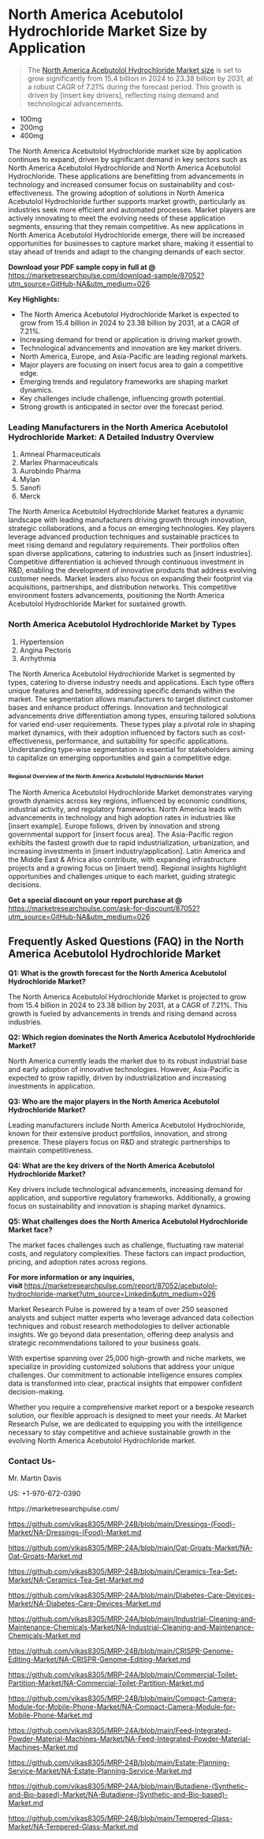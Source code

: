<h1>North America Acebutolol Hydrochloride Market&nbsp;Size by Application</h1><blockquote><p>The <a href="https://marketresearchpulse.com/download-sample/87052?utm_source=GitHub-NA&amp;utm_medium=026">North America Acebutolol Hydrochloride Market size</a> is set to grow significantly from 15.4 billion in 2024 to 23.38 billion by 2031, at a robust CAGR of 7.21% during the forecast period. This growth is driven by [insert key drivers], reflecting rising demand and technological advancements.</p></blockquote><ul><li>100mg<li> 200mg<li> 400mg</li></ul><p>The North America Acebutolol Hydrochloride market size by application continues to expand, driven by significant demand in key sectors such as North America Acebutolol Hydrochloride and North America Acebutolol Hydrochloride. These applications are benefitting from advancements in technology and increased consumer focus on sustainability and cost-effectiveness. The growing adoption of solutions in North America Acebutolol Hydrochloride further supports market growth, particularly as industries seek more efficient and automated processes. Market players are actively innovating to meet the evolving needs of these application segments, ensuring that they remain competitive. As new applications in North America Acebutolol Hydrochloride emerge, there will be increased opportunities for businesses to capture market share, making it essential to stay ahead of trends and adapt to the changing demands of each sector.</p><p><strong>Download your PDF sample copy in full at @ </strong><a href="https://marketresearchpulse.com/download-sample/87052?utm_source=GitHub-NA&amp;utm_medium=026">https://marketresearchpulse.com/download-sample/87052?utm_source=GitHub-NA&amp;utm_medium=026</a></p><p><strong>Key Highlights: </strong></p><ul><li>The North America Acebutolol Hydrochloride Market is expected to grow from 15.4 billion in 2024 to 23.38 billion by 2031, at a CAGR of 7.21%.</li><li>Increasing demand for trend or application is driving market growth.</li><li>Technological advancements and innovation are key market drivers.</li><li>North America, Europe, and Asia-Pacific are leading regional markets.</li><li>Major players are focusing on insert focus area to gain a competitive edge.</li><li>Emerging trends and regulatory frameworks are shaping market dynamics.</li><li>Key challenges include challenge, influencing growth potential.</li><li>Strong growth is anticipated in sector over the forecast period.</li></ul><h3>Leading Manufacturers in the North America Acebutolol Hydrochloride Market: A Detailed Industry Overview</h3><ol><li>Amneal Pharmaceuticals</li><li>Marlex Pharmaceuticals</li><li>Aurobindo Pharma</li><li>Mylan</li><li>Sanofi</li><li>Merck</li></ol><div class="flex max-w-full flex-col flex-grow"><div class="min-h-8 text-message flex w-full flex-col items-end gap-2 whitespace-normal break-words [.text-message+&amp;]:mt-5" dir="auto" data-message-author-role="assistant" data-message-id="fd8432e4-4910-450d-b182-61b7bfb0a01f" data-message-model-slug="gpt-4o"><div class="flex w-full flex-col gap-1 empty:hidden first:pt-[3px]"><div class="markdown prose w-full break-words dark:prose-invert light"><p>The North America Acebutolol Hydrochloride Market features a dynamic landscape with leading manufacturers driving growth through innovation, strategic collaborations, and a focus on emerging technologies. Key players leverage advanced production techniques and sustainable practices to meet rising demand and regulatory requirements. Their portfolios often span diverse applications, catering to industries such as [insert industries]. Competitive differentiation is achieved through continuous investment in R&amp;D, enabling the development of innovative products that address evolving customer needs. Market leaders also focus on expanding their footprint via acquisitions, partnerships, and distribution networks. This competitive environment fosters advancements, positioning the North America Acebutolol Hydrochloride Market for sustained growth.</p></div></div></div></div><h3>North America Acebutolol Hydrochloride Market by Types</h3><ol><li>Hypertension<li> Angina Pectoris<li> Arrhythmia</li></ol><div class="flex max-w-full flex-col flex-grow"><div class="min-h-8 text-message flex w-full flex-col items-end gap-2 whitespace-normal break-words [.text-message+&amp;]:mt-5" dir="auto" data-message-author-role="assistant" data-message-id="084470be-0bb7-4664-bddf-5156b4f41249" data-message-model-slug="gpt-4o-mini"><div class="flex w-full flex-col gap-1 empty:hidden first:pt-[3px]"><div class="markdown prose w-full break-words dark:prose-invert light"><p>The North America Acebutolol Hydrochloride Market is segmented by types, catering to diverse industry needs and applications. Each type offers unique features and benefits, addressing specific demands within the market. The segmentation allows manufacturers to target distinct customer bases and enhance product offerings. Innovation and technological advancements drive differentiation among types, ensuring tailored solutions for varied end-user requirements. These types play a pivotal role in shaping market dynamics, with their adoption influenced by factors such as cost-effectiveness, performance, and suitability for specific applications. Understanding type-wise segmentation is essential for stakeholders aiming to capitalize on emerging opportunities and gain a competitive edge.</p></div></div></div></div><h3><span style="font-size: 11px;">Regional Overview of the North America Acebutolol Hydrochloride Market</span></h3><div class="flex max-w-full flex-col flex-grow"><div class="min-h-8 text-message flex w-full flex-col items-end gap-2 whitespace-normal break-words [.text-message+&amp;]:mt-5" dir="auto" data-message-author-role="assistant" data-message-id="e9038762-ce64-4e30-91c9-9bd413514231" data-message-model-slug="gpt-4o-mini"><div class="flex w-full flex-col gap-1 empty:hidden first:pt-[3px]"><div class="markdown prose w-full break-words dark:prose-invert light"><p>The North America Acebutolol Hydrochloride Market demonstrates varying growth dynamics across key regions, influenced by economic conditions, industrial activity, and regulatory frameworks. North America leads with advancements in technology and high adoption rates in industries like [insert example]. Europe follows, driven by innovation and strong governmental support for [insert focus area]. The Asia-Pacific region exhibits the fastest growth due to rapid industrialization, urbanization, and increasing investments in [insert industry/application]. Latin America and the Middle East &amp; Africa also contribute, with expanding infrastructure projects and a growing focus on [insert trend]. Regional insights highlight opportunities and challenges unique to each market, guiding strategic decisions.</p></div></div></div></div><p><strong>Get a special discount on your report purchase at @ </strong><a href="https://marketresearchpulse.com/ask-for-discount/87052?utm_source=GitHub-NA&amp;utm_medium=026">https://marketresearchpulse.com/ask-for-discount/87052?utm_source=GitHub-NA&amp;utm_medium=026</a></p><h2>Frequently Asked Questions (FAQ) in the North America Acebutolol Hydrochloride Market</h2><p><strong>Q1: What is the growth forecast for the North America Acebutolol Hydrochloride Market?</strong></p><p>The North America Acebutolol Hydrochloride Market is projected to grow from 15.4 billion in 2024 to 23.38 billion by 2031, at a CAGR of 7.21%. This growth is fueled by advancements in trends and rising demand across industries.</p><p><strong>Q2: Which region dominates the North America Acebutolol Hydrochloride Market?</strong></p><p>North America currently leads the market due to its robust industrial base and early adoption of innovative technologies. However, Asia-Pacific is expected to grow rapidly, driven by industrialization and increasing investments in application.</p><p><strong>Q3: Who are the major players in the North America Acebutolol Hydrochloride Market?</strong></p><p>Leading manufacturers include North America Acebutolol Hydrochloride, known for their extensive product portfolios, innovation, and strong presence. These players focus on R&amp;D and strategic partnerships to maintain competitiveness.</p><p><strong>Q4: What are the key drivers of the North America Acebutolol Hydrochloride Market?</strong></p><p>Key drivers include technological advancements, increasing demand for application, and supportive regulatory frameworks. Additionally, a growing focus on sustainability and innovation is shaping market dynamics.</p><p><strong>Q5: What challenges does the North America Acebutolol Hydrochloride Market face?</strong></p><p>The market faces challenges such as challenge, fluctuating raw material costs, and regulatory complexities. These factors can impact production, pricing, and adoption rates across regions.</p><p><strong>For more information or any inquiries, visit&nbsp;</strong><a href="https://marketresearchpulse.com/report/87052/acebutolol-hydrochloride-market?utm_source=Linkedin&utm_medium=026">https://marketresearchpulse.com/report/87052/acebutolol-hydrochloride-market?utm_source=Linkedin&utm_medium=026</a></p><p>Market Research Pulse is powered by a team of over 250 seasoned analysts and subject matter experts who leverage advanced data collection techniques and robust research methodologies to deliver actionable insights. We go beyond data presentation, offering deep analysis and strategic recommendations tailored to your business goals.</p><p>With expertise spanning over 25,000 high-growth and niche markets, we specialize in providing customized solutions that address your unique challenges. Our commitment to actionable intelligence ensures complex data is transformed into clear, practical insights that empower confident decision-making.</p><p>Whether you require a comprehensive market report or a bespoke research solution, our flexible approach is designed to meet your needs. At Market Research Pulse, we are dedicated to equipping you with the intelligence necessary to stay competitive and achieve sustainable growth in the evolving North America Acebutolol Hydrochloride market.</p><h3><strong>Contact Us-</strong></h3><p>Mr. Martin Davis</p><p>US: +1-970-672-0390</p><p>https://marketresearchpulse.com/</p><p><a href="https://github.com/vikas8305/MRP-24B/blob/main/Dressings-(Food)-Market/NA-Dressings-(Food)-Market.md">https://github.com/vikas8305/MRP-24B/blob/main/Dressings-(Food)-Market/NA-Dressings-(Food)-Market.md</a></p><p><a href="https://github.com/vikas8305/MRP-24A/blob/main/Oat-Groats-Market/NA-Oat-Groats-Market.md">https://github.com/vikas8305/MRP-24A/blob/main/Oat-Groats-Market/NA-Oat-Groats-Market.md</a></p><p><a href="https://github.com/vikas8305/MRP-24B/blob/main/Ceramics-Tea-Set-Market/NA-Ceramics-Tea-Set-Market.md">https://github.com/vikas8305/MRP-24B/blob/main/Ceramics-Tea-Set-Market/NA-Ceramics-Tea-Set-Market.md</a></p><p><a href="https://github.com/vikas8305/MRP-24A/blob/main/Diabetes-Care-Devices-Market/NA-Diabetes-Care-Devices-Market.md">https://github.com/vikas8305/MRP-24A/blob/main/Diabetes-Care-Devices-Market/NA-Diabetes-Care-Devices-Market.md</a></p><p><a href="https://github.com/vikas8305/MRP-24A/blob/main/Industrial-Cleaning-and-Maintenance-Chemicals-Market/NA-Industrial-Cleaning-and-Maintenance-Chemicals-Market.md">https://github.com/vikas8305/MRP-24A/blob/main/Industrial-Cleaning-and-Maintenance-Chemicals-Market/NA-Industrial-Cleaning-and-Maintenance-Chemicals-Market.md</a></p><p><a href="https://github.com/vikas8305/MRP-24B/blob/main/CRISPR-Genome-Editing-Market/NA-CRISPR-Genome-Editing-Market.md">https://github.com/vikas8305/MRP-24B/blob/main/CRISPR-Genome-Editing-Market/NA-CRISPR-Genome-Editing-Market.md</a></p><p><a href="https://github.com/vikas8305/MRP-24A/blob/main/Commercial-Toilet-Partition-Market/NA-Commercial-Toilet-Partition-Market.md">https://github.com/vikas8305/MRP-24A/blob/main/Commercial-Toilet-Partition-Market/NA-Commercial-Toilet-Partition-Market.md</a></p><p><a href="https://github.com/vikas8305/MRP-24B/blob/main/Compact-Camera-Module-for-Mobile-Phone-Market/NA-Compact-Camera-Module-for-Mobile-Phone-Market.md">https://github.com/vikas8305/MRP-24B/blob/main/Compact-Camera-Module-for-Mobile-Phone-Market/NA-Compact-Camera-Module-for-Mobile-Phone-Market.md</a></p><p><a href="https://github.com/vikas8305/MRP-24A/blob/main/Feed-Integrated-Powder-Material-Machines-Market/NA-Feed-Integrated-Powder-Material-Machines-Market.md">https://github.com/vikas8305/MRP-24A/blob/main/Feed-Integrated-Powder-Material-Machines-Market/NA-Feed-Integrated-Powder-Material-Machines-Market.md</a></p><p><a href="https://github.com/vikas8305/MRP-24B/blob/main/Estate-Planning-Service-Market/NA-Estate-Planning-Service-Market.md">https://github.com/vikas8305/MRP-24B/blob/main/Estate-Planning-Service-Market/NA-Estate-Planning-Service-Market.md</a></p><p><a href="https://github.com/vikas8305/MRP-24A/blob/main/Butadiene-(Synthetic-and-Bio-based)-Market/NA-Butadiene-(Synthetic-and-Bio-based)-Market.md">https://github.com/vikas8305/MRP-24A/blob/main/Butadiene-(Synthetic-and-Bio-based)-Market/NA-Butadiene-(Synthetic-and-Bio-based)-Market.md</a></p><p><a href="https://github.com/vikas8305/MRP-24B/blob/main/Tempered-Glass-Market/NA-Tempered-Glass-Market.md">https://github.com/vikas8305/MRP-24B/blob/main/Tempered-Glass-Market/NA-Tempered-Glass-Market.md</a></p>
